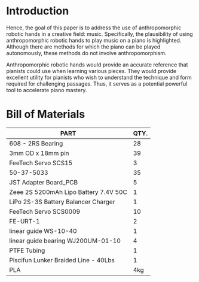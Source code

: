 # Introduction

Hence, the goal of this paper is to address the use of anthropomorphic robotic hands
in a creative field: music. Specifically, the plausibility of using anthropomorphic robotic
hands to play music on a piano is highlighted. Although there are methods for which the
piano can be played autonomously, these methods do not involve anthropomorphism.

Anthropomorphic robotic hands would provide an accurate reference that pianists
could use when learning various pieces. They would provide excellent utility for pianists
who wish to understand the technique and form required for challenging passages. Thus,
it serves as a potential powerful tool to accelerate piano mastery.

# Bill of Materials
| PART	| QTY. |
| --------- | --- |
| 608 - 2RS Bearing| 28|
|3mm OD x 18mm pin|39|
|FeeTech Servo SCS15|3|
|50-37-5033|35|
|JST Adapter Board_PCB|5|
|Zeee 2S 5200mAh Lipo Battery 7.4V 50C	|1|
|LiPo 2S-3S Battery Balancer Charger|	1|
|FeeTech Servo SCS0009|	10|
|FE-URT-1|2|
|linear guide WS-10-40	|1|
|linear guide bearing WJ200UM-01-10	|4|
|PTFE Tubing	|1|
|Piscifun Lunker Braided Line - 40Lbs	|1|
|PLA	|4kg|
